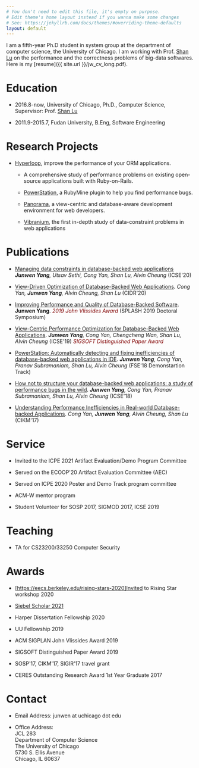 ```yaml
---
# You don't need to edit this file, it's empty on purpose.
# Edit theme's home layout instead if you wanna make some changes
# See: https://jekyllrb.com/docs/themes/#overriding-theme-defaults
layout: default 
---
```



I am a fifth-year Ph.D student in system group at the department of computer science, the University of Chicago. I am working with Prof. [Shan Lu](http://people.cs.uchicago.edu/~shanlu) on the performance and the correctness problems of
big-data softwares. Here is my [resume]({{ site.url }}/jw_cv_long.pdf).

# Education
- 2016.8-now, University of Chicago, Ph.D., Computer Science, Supervisor: Prof. [Shan Lu](http://people.cs.uchicago.edu/~shanlu)

- 2011.9-2015.7, Fudan University, B.Eng, Software Engineering

# Research Projects

- [Hyperloop](http://hyperloop.cs.uchicago.edu), improve the performance of your ORM applications.

   - A comprehensive study of performance problems on existing open-source applications built with Ruby-on-Rails.
   
   - [PowerStation](http://hyperloop.cs.uchicago.edu/powerstation), a RubyMine plugin to help you find performance bugs.
   
   - [Panorama](https://hyperloop-rails.github.io/panorama/), a view-centric and database-aware development environment for web developers.
   
   - [Vibranium](https://hyperloop-rails.github.io/vibranium/), the first in-depth study of data-constraint problems in web applications
   

# Publications
- [Managing data constraints in database-backed web applications](https://hyperloop-rails.github.io/278.pdf) ***Junwen Yang**, Utsav Sethi, Cong Yan, Shan Lu, Alvin Cheung* (ICSE'20)

- [View-Driven Optimization of Database-Backed Web Applications](https://homes.cs.washington.edu/~congy/view-driven.pdf). *Cong Yan, **Junwen Yang**, Alvin Cheung, Shan Lu* (CIDR'20)

- [Improving Performance and Quality of Database-Backed Software](#). **Junwen Yang**.  <i class='fas fa-medal' style='font-size:24px;color:red'></i> <font color="maroon"><i>2019 John Vlissides Award</i></font>   (SPLASH 2019 Doctoral Symposium)

- [View-Centric Performance Optimization for Database-Backed Web Applications](#). ***Junwen Yang**, Cong Yan, Chengcheng Wan, Shan Lu, Alvin Cheung* (ICSE'19)  <i class='fas fa-medal' style='font-size:24px;color:red'></i> <font color="maroon"><i>SIGSOFT Distinguished Paper Award</i></font>


- [PowerStation: Automatically detecting and fixing inefficiencies of database-backed web applications in IDE](https://hyperloop-rails.github.io/powerstation.pdf). ***Junwen Yang**, Cong Yan, Pranav Subramaniam, Shan Lu, Alvin Cheung* (FSE'18 Demonstartion Track)

- [How not to structure your database-backed web applications: a study of performance bugs in the wild](https://hyperloop-rails.github.io/220-HowNotStructure.pdf). ***Junwen Yang**, Cong Yan, Pranav Subramaniam, Shan Lu, Alvin Cheung* (ICSE'18)
   
- [Understanding Performance Inefficiencies in Real-world Database-backed Applications](https://hyperloop-rails.github.io/study_db.pdf). *Cong Yan, **Junwen Yang**, Alvin Cheung, Shan Lu* (CIKM'17)


# Service

- Invited to  the ICPE 2021 Artifact Evaluation/Demo Program Committee 

- Served on the ECOOP'20 Artifact Evaluation Committee (AEC)

- Served on ICPE 2020 Poster and Demo Track program committee

- ACM-W mentor program

- Student Volunteer for SOSP 2017, SIGMOD 2017, ICSE 2019

# Teaching

- TA for CS23200/33250 Computer Security

# Awards

- [https://eecs.berkeley.edu/rising-stars-2020]Invited to Rising Star workshop 2020

- [Siebel Scholar 2021](https://www.siebelscholars.com/scholar-profile/1992/) 

- Harper Dissertation Fellowship 2020

- UU Fellowship 2019

- ACM SIGPLAN John Vlissides Award 2019

- SIGSOFT Distinguished Paper Award 2019

- SOSP'17, CIKM'17, SIGIR'17 travel grant

- CERES Outstanding Research Award 1st Year Graduate 2017

# Contact

- Email Address: junwen at uchicago dot edu

- Office Address: <br/>
   JCL 283 <br/>
   Department of Computer Science <br/>
   The University of Chicago <br/>
   5730 S. Ellis Avenue <br/>
   Chicago, IL 60637 <br/>


